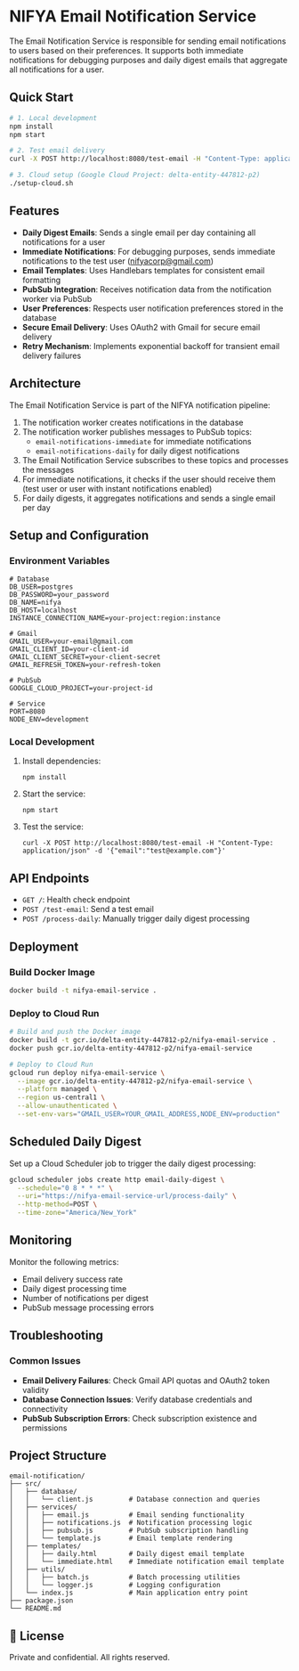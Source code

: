# NIFYA Email Notification Service

The Email Notification Service is responsible for sending email notifications to users based on their preferences. It supports both immediate notifications for debugging purposes and daily digest emails that aggregate all notifications for a user.

## Quick Start

```bash
# 1. Local development
npm install
npm start

# 2. Test email delivery
curl -X POST http://localhost:8080/test-email -H "Content-Type: application/json" -d '{"email":"your-email@example.com"}'

# 3. Cloud setup (Google Cloud Project: delta-entity-447812-p2)
./setup-cloud.sh
```

## Features

- **Daily Digest Emails**: Sends a single email per day containing all notifications for a user
- **Immediate Notifications**: For debugging purposes, sends immediate notifications to the test user (nifyacorp@gmail.com)
- **Email Templates**: Uses Handlebars templates for consistent email formatting
- **PubSub Integration**: Receives notification data from the notification worker via PubSub
- **User Preferences**: Respects user notification preferences stored in the database
- **Secure Email Delivery**: Uses OAuth2 with Gmail for secure email delivery
- **Retry Mechanism**: Implements exponential backoff for transient email delivery failures

## Architecture

The Email Notification Service is part of the NIFYA notification pipeline:

1. The notification worker creates notifications in the database
2. The notification worker publishes messages to PubSub topics:
   - `email-notifications-immediate` for immediate notifications
   - `email-notifications-daily` for daily digest notifications
3. The Email Notification Service subscribes to these topics and processes the messages
4. For immediate notifications, it checks if the user should receive them (test user or user with instant notifications enabled)
5. For daily digests, it aggregates notifications and sends a single email per day

## Setup and Configuration

### Environment Variables

```
# Database
DB_USER=postgres
DB_PASSWORD=your_password
DB_NAME=nifya
DB_HOST=localhost
INSTANCE_CONNECTION_NAME=your-project:region:instance

# Gmail
GMAIL_USER=your-email@gmail.com
GMAIL_CLIENT_ID=your-client-id
GMAIL_CLIENT_SECRET=your-client-secret
GMAIL_REFRESH_TOKEN=your-refresh-token

# PubSub
GOOGLE_CLOUD_PROJECT=your-project-id

# Service
PORT=8080
NODE_ENV=development
```

### Local Development

1. Install dependencies:
   ```
   npm install
   ```

2. Start the service:
   ```
   npm start
   ```

3. Test the service:
   ```
   curl -X POST http://localhost:8080/test-email -H "Content-Type: application/json" -d '{"email":"test@example.com"}'
   ```

## API Endpoints

- `GET /`: Health check endpoint
- `POST /test-email`: Send a test email
- `POST /process-daily`: Manually trigger daily digest processing

## Deployment

### Build Docker Image

```bash
docker build -t nifya-email-service .
```

### Deploy to Cloud Run

```bash
# Build and push the Docker image
docker build -t gcr.io/delta-entity-447812-p2/nifya-email-service .
docker push gcr.io/delta-entity-447812-p2/nifya-email-service

# Deploy to Cloud Run
gcloud run deploy nifya-email-service \
  --image gcr.io/delta-entity-447812-p2/nifya-email-service \
  --platform managed \
  --region us-central1 \
  --allow-unauthenticated \
  --set-env-vars="GMAIL_USER=YOUR_GMAIL_ADDRESS,NODE_ENV=production"
```

## Scheduled Daily Digest

Set up a Cloud Scheduler job to trigger the daily digest processing:

```bash
gcloud scheduler jobs create http email-daily-digest \
  --schedule="0 8 * * *" \
  --uri="https://nifya-email-service-url/process-daily" \
  --http-method=POST \
  --time-zone="America/New_York"
```

## Monitoring

Monitor the following metrics:

- Email delivery success rate
- Daily digest processing time
- Number of notifications per digest
- PubSub message processing errors

## Troubleshooting

### Common Issues

- **Email Delivery Failures**: Check Gmail API quotas and OAuth2 token validity
- **Database Connection Issues**: Verify database credentials and connectivity
- **PubSub Subscription Errors**: Check subscription existence and permissions

## Project Structure

```
email-notification/
├── src/
│   ├── database/
│   │   └── client.js         # Database connection and queries
│   ├── services/
│   │   ├── email.js          # Email sending functionality
│   │   ├── notifications.js  # Notification processing logic
│   │   ├── pubsub.js         # PubSub subscription handling
│   │   └── template.js       # Email template rendering
│   ├── templates/
│   │   ├── daily.html        # Daily digest email template
│   │   └── immediate.html    # Immediate notification email template
│   ├── utils/
│   │   ├── batch.js          # Batch processing utilities
│   │   └── logger.js         # Logging configuration
│   └── index.js              # Main application entry point
├── package.json
└── README.md
```

## 📄 License

Private and confidential. All rights reserved.